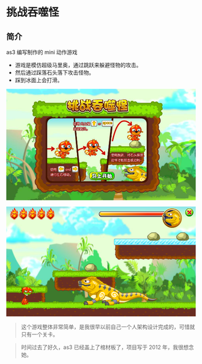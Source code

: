 # 挑战吞噬怪

## 简介

as3 编写制作的 mini 动作游戏

- 游戏是模仿超级马里奥，通过跳跃来躲避怪物的攻击。
- 然后通过踩落石头落下攻击怪物。
- 踩到冰面上会打滑。

![](dist/menu.png)

![](dist/game.png)

> 这个游戏整体非常简单，是我很早以前自己一个人架构设计完成的，可惜就只有一个关卡。

> 时间过去了好久，as3 已经盖上了棺材板了，项目写于 2012 年，我很想念她。
